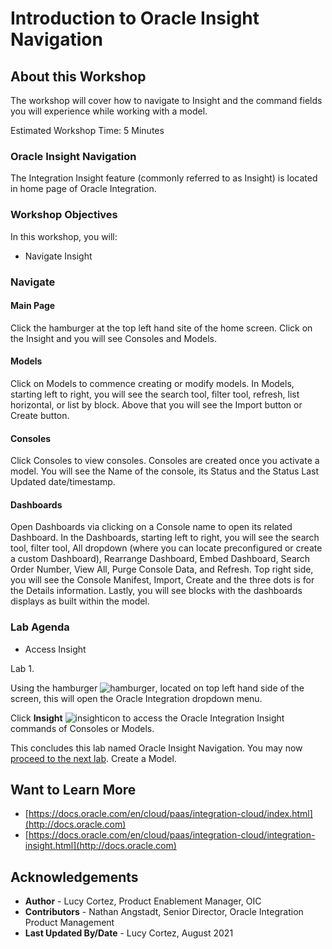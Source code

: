 # Introduction to Oracle Insight Navigation

## About this Workshop

The workshop will cover how to navigate to Insight and the command fields you will experience while working with a model.

Estimated Workshop Time: 5 Minutes

### Oracle Insight Navigation
The Integration Insight feature (commonly referred to as Insight) is located in home page of Oracle Integration.


### Workshop Objectives

In this workshop, you will:
* Navigate Insight

### Navigate
#### Main Page
Click the hamburger at the top left hand site of the home screen. Click on the Insight and you will see Consoles and Models.
#### Models
Click on Models to commence creating or modify models. In Models, starting left to right, you will see the search tool, filter tool, refresh, list horizontal, or list by block.
Above that you will see the Import button or Create button.
#### Consoles
Click Consoles to view consoles. Consoles are  created once you activate a model. You will see the Name of the console, its Status and the Status Last Updated date/timestamp.
#### Dashboards
Open Dashboards via clicking on a Console name to open its related Dashboard. In the Dashboards, starting left to right, you will see the search tool, filter tool, All dropdown (where you can locate preconfigured or create a custom Dashboard), Rearrange Dashboard, Embed Dashboard, Search Order Number, View All, Purge Console Data, and Refresh. Top right side, you will see the Console Manifest, Import, Create and the three dots is for the Details information. Lastly, you will see blocks with the dashboards displays as built within the model.   
### Lab Agenda
* Access Insight

Lab 1.

Using the hamburger ![hamburger](images/hamburgericon.png), located on top left hand side of the screen, this will open the Oracle Integration dropdown menu.

Click **Insight** ![insighticon](images/insighticon.png) to access the Oracle Integration Insight commands of Consoles or Models.

This concludes this lab named Oracle Insight Navigation. You may now [proceed to the next lab](#next). Create a Model.



## Want to Learn More

* [https://docs.oracle.com/en/cloud/paas/integration-cloud/index.html](http://docs.oracle.com)
* [https://docs.oracle.com/en/cloud/paas/integration-cloud/integration-insight.html](http://docs.oracle.com)

## Acknowledgements
* **Author** - Lucy Cortez, Product Enablement Manager, OIC
* **Contributors** -  Nathan Angstadt, Senior Director, Oracle Integration Product Management
* **Last Updated By/Date** - Lucy Cortez, August 2021
